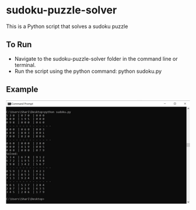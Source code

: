 # sudoku-puzzle-solver
This is a Python script that solves a sudoku puzzle

## To Run

* Navigate to the sudoku-puzzle-solver folder in the command line or terminal.
* Run the script using the python command: python sudoku.py

## Example

![alt text](preview.jpg)